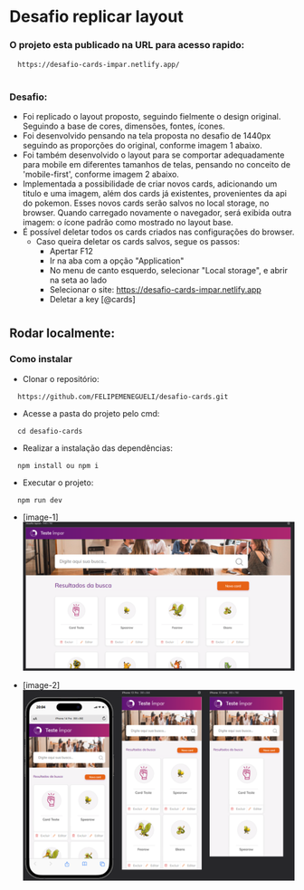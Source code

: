 # Desafio replicar layout

### O projeto esta publicado na URL para acesso rapido:
```
  https://desafio-cards-impar.netlify.app/
```
#
### Desafio:
- Foi replicado o layout proposto, seguindo fielmente o design original. Seguindo a base de cores, dimensões, fontes, ícones. 
- Foi desenvolvido pensando na tela proposta no desafio de 1440px seguindo as proporções do original, conforme imagem 1 abaixo.
- Foi também desenvolvido o layout para se comportar adequadamente para mobile em diferentes tamanhos de telas, pensando no conceito de 'mobile-first', conforme imagem 2 abaixo.
- Implementada a possibilidade de criar novos cards, adicionando um titulo e uma imagem, além dos cards já existentes, provenientes da api do pokemon. Esses novos cards serão salvos no local storage, no browser. Quando carregado novamente o navegador, será exibida outra imagem: o ícone padrão como mostrado no layout base.
- É possível deletar todos os cards criados nas configurações do browser.
  - Caso queira deletar os cards salvos, segue os passos:
    - Apertar F12
    - Ir na aba com a opção "Application"
    - No menu de canto esquerdo, selecionar "Local storage", e abrir na seta ao lado
    - Selecionar o site: https://desafio-cards-impar.netlify.app
    - Deletar a key [@cards]

#
## Rodar localmente:

### Como instalar
- Clonar o repositório:
```
  https://github.com/FELIPEMENEGUELI/desafio-cards.git
```

- Acesse a pasta do projeto pelo cmd:
```
  cd desafio-cards
```

- Realizar a instalação das dependências:
```
  npm install ou npm i
```

- Executar o projeto:
```
  npm run dev
```

- [image-1]
![Imagem do teste proposto](image-1.png)

- [image-2]
![alt text](image.png)